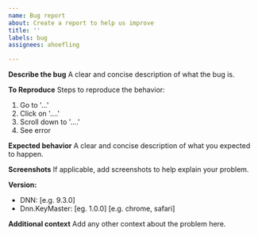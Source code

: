 ```yaml
---
name: Bug report
about: Create a report to help us improve
title: ''
labels: bug
assignees: ahoefling

---
```


**Describe the bug**
A clear and concise description of what the bug is.

**To Reproduce**
Steps to reproduce the behavior:
1. Go to '...'
2. Click on '....'
3. Scroll down to '....'
4. See error

**Expected behavior**
A clear and concise description of what you expected to happen.

**Screenshots**
If applicable, add screenshots to help explain your problem.

**Version:**
 - DNN: [e.g. 9.3.0]
 - Dnn.KeyMaster: [eg. 1.0.0] [e.g. chrome, safari]

**Additional context**
Add any other context about the problem here.

